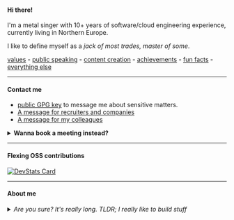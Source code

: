 #### Hi there!

I'm a metal singer with 10+ years of software/cloud engineering experience, currently living in Northern Europe. 

I like to define myself as a _jack of most trades, master of some_.

[values](values-and-mission.md) - [public speaking](public-speaking/README.md) - [content creation](content-creation/README.md) - [achievements](achievements.md) - [fun facts](extra.md) -  [everything else](https://mb-consulting.dev/all-links)

---

#### Contact me

- [public GPG key](keys/gpgkey.pub) to message me about sensitive matters.
- [A message for recruiters and companies](note-to-recruiters.md)
- [A message for my colleagues](note-to-colleagues.md)

<details>
  <summary><b>Wanna book a meeting instead?</b></summary>
  Here's a secret <a href="https://mb-consulting.dev/secret">link</a>! 🤫
</details>

---

#### Flexing OSS contributions

[![DevStats Card](https://devstats.me/?username=mbianchidev)](https://github.com/tico88612/devstats-card)

---
#### About me

<details>
  <summary><i>Are you sure? It's really long. TLDR; I really like to build stuff</i></summary>

  I have always been passionate about computers and technology, but I started to code when I was 15, after switching highschool from a scientific and mostly theoretical one to what in Italy is called "technical" high school, where I learned the basics of programming and computer science 👨‍💻.
  
  I was never a good student, I was always bored by school 🥱 and I never liked to study, but I was always curious and I loved to learn new things, especially if they were related to computers.
  My professors at that time used to tell me that I would never work in IT because I was not good enough, but I never gave up and I kept learning on my own 🤓.
  
  Most people in my life were also not happy about my choice, they wanted me to go to university and get a degree to go for a "real job" 🤨 instead of "playing with computers", but I was not interested in that, I wanted to work and learn by doing, not by studying.
  
  I started my professional journey in 2015 as a web developer, I started to write production grade PHP code even before I got my driving license. 🚗 
  As employee I started as fullstack, in a small company building embedded software in C and some intarnal tools in C#, then I joined a promising local startup, always as fullstack but back to PHP with a Laravel flavor.
  
  Graduating from my high school I then moved to a bigger city (Milan), switched language to specialize in Java and built my back(end) as a Software Engineer, I climbed the ladder, worked on large scale products (8+ million users) and finally became a Senior Software Engineer. 👷
  
  Since I am a fundamentally lazy person, I learnt to love automation, starting with bash scripts and moving on to DevOps tools and practices.
  I joined the Dark Side of DevOps and Site Reliability taking the best from my SWE background (I've never stopped to use the --force) taking over a Staff DevOps Role. 🌌
  
  At some point, after leading DevOps initatives and bringing multiple teams from 0 to GitOps, I felt that I reached a ceiling in my career both in the company I worked at that time and in the italian IT landscape (not so rich, if you ask me). 
  That is the reason why I decided to start my journey in 2021 as a freelance professional and digital nomad. ✈️🏝️
  I wanted to scale my impact on the IT industry and to help more people and companies to achieve their goals. ⛰️
  
  I coached and mentored my padawans (ehm I mean, my students) about DevOps principles and practices. I also helped companies to improve their DevEx and embrace the DevOps culture. 📚
  
  In the meantime I learnt a bit more about frontend, especially React. I always despised Javascript but after learning about Typescript I started to like it a bit more. Still not my jam but I can live with it. Nodejs is more fun than I expected, I'll give you that. 🙆‍♂️
  
  Back to the story, in all this time I've been in the IT industry, I've learned a lot from hands on experience and had the opportunity to interact with truly amazing people. 🤝
  
  After digital nomading across Europe, in 2023 I took the next step and I've become the co-founder and CTO of a startup for one year: KubeLab. Here is where I enjoyed the challenge of building a new company culture, a service and a product from scratch and of course taking care of my team. 🤟
  
  In the end we could not find the Product-Market Fit, even after raising a pre-seed amount and had to step back, but quoting Yoda: "The greatest teacher, failure is."
  
  In the end I kept advocating for Cloud Native technologies, I am a Kubernetes lover and a CNCF Ambassador. ☸️💙
  I strongly believe in the power of Platform Engineering and I look forward to impact the IT industry with my work. 🏋️
  
  What will I do in 2024 and beyond? Who knows! 🤩
  
  To be continued... 
</details>
